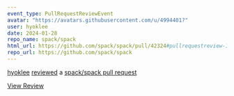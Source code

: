 ```yaml
---
event_type: PullRequestReviewEvent
avatar: "https://avatars.githubusercontent.com/u/4994401?"
user: hyoklee
date: 2024-01-28
repo_name: spack/spack
html_url: https://github.com/spack/spack/pull/42324#pullrequestreview-1847349355
repo_url: https://github.com/spack/spack
---
```


<a href='https://github.com/hyoklee' target='_blank'>hyoklee</a> <a href='https://github.com/spack/spack/pull/42324#pullrequestreview-1847349355' target='_blank'>reviewed</a> a <a href='https://github.com/spack/spack/pull/42324' target='_blank'>spack/spack pull request</a>

<small></small>

<a href='https://github.com/spack/spack/pull/42324#pullrequestreview-1847349355' target='_blank'>View Review</a>